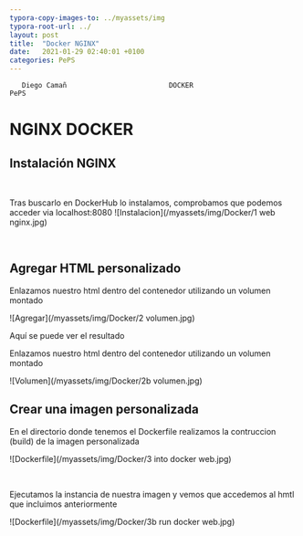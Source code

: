 ```yaml
---
typora-copy-images-to: ../myassets/img
typora-root-url: ../
layout: post
title:  "Docker NGINX"
date:   2021-01-29 02:40:01 +0100
categories: PePS
---
```


       Diego Camañ                         DOCKER                            PePS   

#                       NGINX DOCKER



## Instalación NGINX

​                                  

Tras buscarlo en DockerHub lo instalamos, comprobamos que podemos acceder via localhost:8080                       ![Instalacion](/myassets/img/Docker/1 web nginx.jpg)     

​                          

## Agregar HTML personalizado

Enlazamos nuestro html dentro del contenedor utilizando un volumen montado

   ![Agregar](/myassets/img/Docker/2 volumen.jpg)  

Aquí se puede ver el resultado	



Enlazamos nuestro html dentro del contenedor utilizando un volumen montado

   ![Volumen](/myassets/img/Docker/2b volumen.jpg)

## Crear una imagen personalizada

En el directorio donde tenemos el Dockerfile realizamos la contruccion (build) de la imagen personalizada



![Dockerfile](/myassets/img/Docker/3 into docker web.jpg)

​                                                                        

Ejecutamos la instancia de nuestra imagen y vemos que accedemos al hmtl que incluimos anteriormente

![Dockerfile](/myassets/img/Docker/3b run docker web.jpg)




